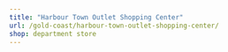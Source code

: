 ```yaml
---
title: "Harbour Town Outlet Shopping Center"
url: /gold-coast/harbour-town-outlet-shopping-center/
shop: department store
---
```


